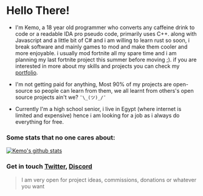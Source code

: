 Hello There!
=========
- I'm Kemo, a 18 year old programmer who converts any caffeine drink to code or a readable IDA pro pseudo code, primarily uses C++. along with Javascript and a little bit of C# and i am willing to learn rust so soon, i break software and mainly games to mod and make them cooler and more enjoyable. i usually mod fortnite all my spare time and i am planning my last fortnite project this summer before moving ;). if you are interested in more about my skills and projects you can check my [portfolio](https://kemo.dev/).


- I'm not getting paid for anything, Most 90% of my projects are open-source so people can learn from them, we all learnt from others's open source projects ain't we? `¯\_(ツ)_/¯`


- Currently I'm a high school senior, i live in Egypt (where internet is limited and expensive) hence i am looking for a job as i always do everything for free.

### Some stats that no one cares about:
[![Kemo's github stats](https://github-readme-stats.vercel.app/api?username=kem0x&show_icons=true&theme=slateorange
)](https://github.com/anuraghazra/github-readme-stats) 

### Get in touch [Twitter](https://twitter.com/xkem0x), [Discord](https://discordapp.com/users/299693897859465228)
> I am very open for project ideas, commissions, donations or whatever you want 
